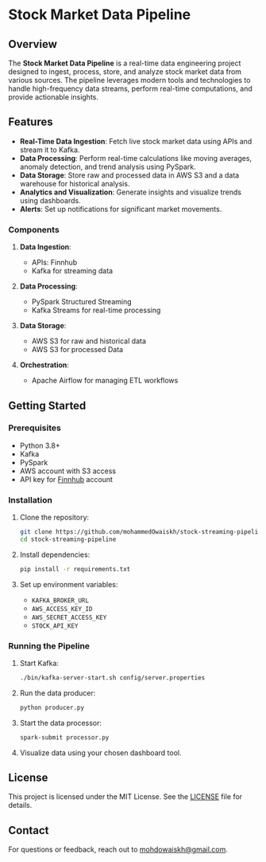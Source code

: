 # Stock Market Data Pipeline

## Overview
The **Stock Market Data Pipeline** is a real-time data engineering project designed to ingest, process, store, and analyze stock market data from various sources. The pipeline leverages modern tools and technologies to handle high-frequency data streams, perform real-time computations, and provide actionable insights.

## Features
- **Real-Time Data Ingestion**: Fetch live stock market data using APIs and stream it to Kafka.
- **Data Processing**: Perform real-time calculations like moving averages, anomaly detection, and trend analysis using PySpark.
- **Data Storage**: Store raw and processed data in AWS S3 and a data warehouse for historical analysis.
- **Analytics and Visualization**: Generate insights and visualize trends using dashboards.
- **Alerts**: Set up notifications for significant market movements.

### Components
1. **Data Ingestion**:
   - APIs: Finnhub
   - Kafka for streaming data

2. **Data Processing**:
   - PySpark Structured Streaming
   - Kafka Streams for real-time processing

3. **Data Storage**:
   - AWS S3 for raw and historical data
   - AWS S3 for processed Data

4. **Orchestration**:
   - Apache Airflow for managing ETL workflows

## Getting Started

### Prerequisites
- Python 3.8+
- Kafka
- PySpark
- AWS account with S3 access
- API key for [Finnhub](finnhub.io) account

### Installation
1. Clone the repository:
   ```bash
   git clone https://github.com/mohammedOwaiskh/stock-streaming-pipeline.git
   cd stock-streaming-pipeline
   ```

2. Install dependencies:
   ```bash
   pip install -r requirements.txt
   ```

3. Set up environment variables:
   - `KAFKA_BROKER_URL`
   - `AWS_ACCESS_KEY_ID`
   - `AWS_SECRET_ACCESS_KEY`
   - `STOCK_API_KEY`

### Running the Pipeline
1. Start Kafka:
   ```bash
   ./bin/kafka-server-start.sh config/server.properties
   ```

2. Run the data producer:
   ```bash
   python producer.py
   ```

3. Start the data processor:
   ```bash
   spark-submit processor.py
   ```

4. Visualize data using your chosen dashboard tool.

## License
This project is licensed under the MIT License. See the [LICENSE](LICENSE) file for details.

## Contact
For questions or feedback, reach out to mohdowaiskh@gmail.com.

